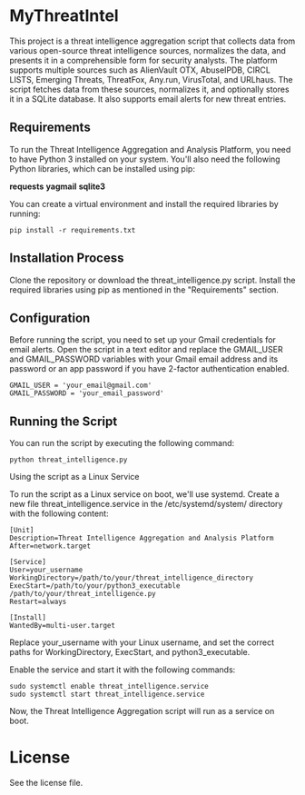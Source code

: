 # MyThreatIntel

This project is a threat intelligence aggregation script that collects data from various open-source threat intelligence sources, normalizes the data, and presents it in a comprehensible form for security analysts. The platform supports multiple sources such as AlienVault OTX, AbuseIPDB, CIRCL LISTS, Emerging Threats, ThreatFox, Any.run, VirusTotal, and URLhaus. The script fetches data from these sources, normalizes it, and optionally stores it in a SQLite database. It also supports email alerts for new threat entries.

## Requirements

To run the Threat Intelligence Aggregation and Analysis Platform, you need to have Python 3 installed on your system. You'll also need the following Python libraries, which can be installed using pip:

**requests**
**yagmail**
**sqlite3**

You can create a virtual environment and install the required libraries by running:

```
pip install -r requirements.txt
```

## Installation Process

Clone the repository or download the threat_intelligence.py script.
Install the required libraries using pip as mentioned in the "Requirements" section.

## Configuration

Before running the script, you need to set up your Gmail credentials for email alerts. Open the script in a text editor and replace the GMAIL_USER and GMAIL_PASSWORD variables with your Gmail email address and its password or an app password if you have 2-factor authentication enabled.

```
GMAIL_USER = 'your_email@gmail.com'
GMAIL_PASSWORD = 'your_email_password'
```
## Running the Script

You can run the script by executing the following command:

```
python threat_intelligence.py
```
Using the script as a Linux Service

To run the script as a Linux service on boot, we'll use systemd. Create a new file threat_intelligence.service in the /etc/systemd/system/ directory with the following content:

```
[Unit]
Description=Threat Intelligence Aggregation and Analysis Platform
After=network.target

[Service]
User=your_username
WorkingDirectory=/path/to/your/threat_intelligence_directory
ExecStart=/path/to/your/python3_executable /path/to/your/threat_intelligence.py
Restart=always

[Install]
WantedBy=multi-user.target
```
Replace your_username with your Linux username, and set the correct paths for WorkingDirectory, ExecStart, and python3_executable.

Enable the service and start it with the following commands:

```
sudo systemctl enable threat_intelligence.service
sudo systemctl start threat_intelligence.service
```
Now, the Threat Intelligence Aggregation script will run as a service on boot.

# License
See the license file.
